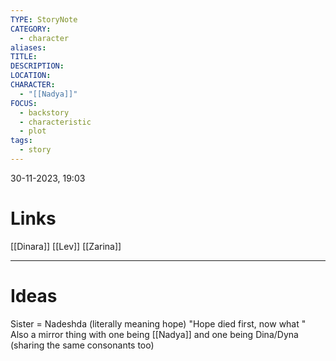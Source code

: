 ```yaml
---
TYPE: StoryNote
CATEGORY:
  - character
aliases: 
TITLE: 
DESCRIPTION: 
LOCATION: 
CHARACTER:
  - "[[Nadya]]"
FOCUS:
  - backstory
  - characteristic
  - plot
tags:
  - story
---
```



30-11-2023, 19:03



# Links

[[Dinara]] [[Lev]] [[Zarina]]


- - - 
# Ideas


Sister  = Nadeshda (literally meaning hope) "Hope died first, now what "
Also a mirror thing with one being [[Nadya]] and one being Dina/Dyna (sharing the same consonants too)

